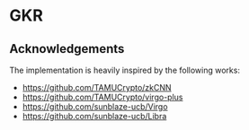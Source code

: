 # GKR

## Acknowledgements

The implementation is heavily inspired by the following works:

- https://github.com/TAMUCrypto/zkCNN
- https://github.com/TAMUCrypto/virgo-plus
- https://github.com/sunblaze-ucb/Virgo
- https://github.com/sunblaze-ucb/Libra
